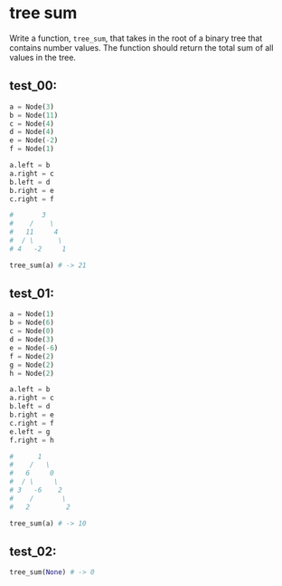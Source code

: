 # tree sum

Write a function, `tree_sum`, that takes in the root of a binary tree that contains number values. The function should return the total sum of all values in the tree.

## test_00:

```python
a = Node(3)
b = Node(11)
c = Node(4)
d = Node(4)
e = Node(-2)
f = Node(1)

a.left = b
a.right = c
b.left = d
b.right = e
c.right = f

#       3
#    /    \
#   11     4
#  / \      \
# 4   -2     1

tree_sum(a) # -> 21
```

## test_01:

```python
a = Node(1)
b = Node(6)
c = Node(0)
d = Node(3)
e = Node(-6)
f = Node(2)
g = Node(2)
h = Node(2)

a.left = b
a.right = c
b.left = d
b.right = e
c.right = f
e.left = g
f.right = h

#      1
#    /   \
#   6     0
#  / \     \
# 3   -6    2
#    /       \
#   2         2

tree_sum(a) # -> 10
```

## test_02:

```python
tree_sum(None) # -> 0
```

